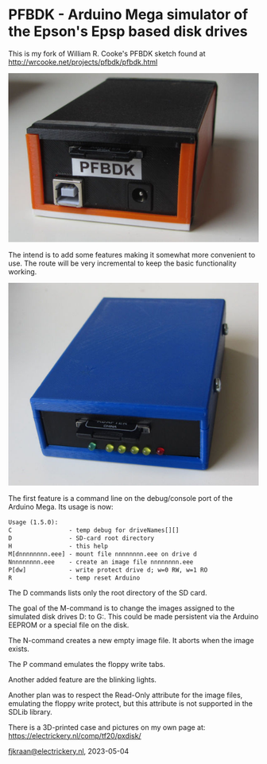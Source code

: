 # PFBDK - Arduino Mega simulator of the Epson's Epsp based disk drives

This is my fork of William R. Cooke's PFBDK sketch found at http://wrcooke.net/projects/pfbdk/pfbdk.html

![PFBDK on an Arduino Mega 2560 in a PETG box](PFBDKbox.jpg)

The intend is to add some features making it somewhat more convenient to use. The route will be very incremental to keep 
the basic functionality working.

![PFBDK on an Arduino Pro Micro in a PLA box](pfbdkPMicroV1.0_front.jpg)

The first feature is a command line on the debug/console port of the Arduino Mega. Its usage is now:

	Usage (1.5.0):
 	C                - temp debug for driveNames[][]
 	D                - SD-card root directory
 	H                - this help
 	M[dnnnnnnnn.eee] - mount file nnnnnnnn.eee on drive d
 	Nnnnnnnnn.eee    - create an image file nnnnnnnn.eee
 	P[dw]            - write protect drive d; w=0 RW, w=1 RO
 	R                - temp reset Arduino

The D commands lists only the root directory of the SD card.

The goal of the M-command is to change the images assigned to the simulated disk drives D: to G:. 
This could be made persistent via the Arduino EEPROM or a special file on the disk. 

The N-command creates a new empty image file. It aborts when the image exists.

The P command emulates the floppy write tabs.

Another added feature are the blinking lights.

Another plan was to respect the Read-Only attribute for the image files, emulating the floppy write protect, but this attribute is not supported in the SDLib library.

There is a 3D-printed case and pictures on my own page at: https://electrickery.nl/comp/tf20/pxdisk/

fjkraan@electrickery.nl, 2023-05-04
